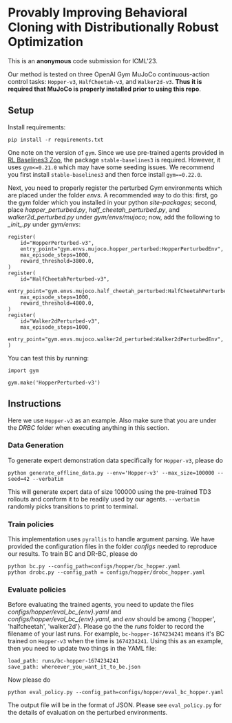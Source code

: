 # Provably Improving Behavioral Cloning with Distributionally Robust Optimization
This is an **anonymous** code submission for ICML'23.

Our method is tested on three OpenAI Gym MuJoCo continuous-action control tasks: `Hopper-v3`, `HalfCheetah-v3`, and `Walker2d-v3`. **Thus it is required that MuJoCo is properly installed prior to using this repo**.

## Setup
Install requirements:
```
pip install -r requirements.txt
```
One note on the version of `gym`. Since we use pre-trained agents provided in [RL Baselines3 Zoo](https://github.com/DLR-RM/rl-baselines3-zoo), the package `stable-baselines3` is required. However, it uses `gym<=0.21.0` which may have some seeding issues. We recommend you first install `stable-baselines3` and then force install `gym==0.22.0`.

Next, you need to properly register the perturbed Gym environments which are placed under the folder *envs*. A recommended way to do this: first, go the gym folder which you installed in your python *site-packages*; second, place *hopper_perturbed.py*, *half_cheetah_perturbed.py*, and *walker2d_perturbed.py* under *gym/envs/mujoco*; now, add the following to *\__init__.py* under *gym/envs*:
```
register(
    id="HopperPerturbed-v3",
    entry_point="gym.envs.mujoco.hopper_perturbed:HopperPerturbedEnv",
    max_episode_steps=1000,
    reward_threshold=3800.0,
)
register(
    id="HalfCheetahPerturbed-v3",
    entry_point="gym.envs.mujoco.half_cheetah_perturbed:HalfCheetahPerturbedEnv",
    max_episode_steps=1000,
    reward_threshold=4800.0,
)
register(
    id="Walker2dPerturbed-v3",
    max_episode_steps=1000,
    entry_point="gym.envs.mujoco.walker2d_perturbed:Walker2dPerturbedEnv",
)
```
You can test this by running:
```
import gym

gym.make('HopperPerturbed-v3')
```

## Instructions
Here we use `Hopper-v3` as an example. Also make sure that you are under the *DRBC* folder when executing anything in this section. 

### Data Generation
To generate expert demonstration data specifically for `Hopper-v3`, please do
```
python generate_offline_data.py --env='Hopper-v3' --max_size=100000 --seed=42 --verbatim
```
This will generate expert data of size 100000 using the pre-trained TD3 rollouts and conform it to be readily used by our agents. `--verbatim` randomly picks transitions to print to terminal.

### Train policies
This implementation uses `pyrallis` to handle argument parsing. We have provided the configuration files in the folder *configs* needed to reproduce our results. To train BC and DR-BC, please do
```
python bc.py --config_path=configs/hopper/bc_hopper.yaml
python drobc.py --config_path = configs/hopper/drobc_hopper.yaml
```

### Evaluate policies
Before evaluating the trained agents, you need to update the files *configs/hopper/eval_bc_{env}.yaml* and *configs/hopper/eval_bc_{env}.yaml*, and *env* should be among \{'hopper', 'halfcheetah', 'walker2d'\}. Please go the the *runs* folder to record the filename of your last runs. For example, `bc-hopper-1674234241` means it's BC trained on `Hopper-v3` when the time is `1674234241`. Using this as an example, then you need to update two things in the YAML file:
```
load_path: runs/bc-hopper-1674234241
save_path: whereever_you_want_it_to_be.json
```

Now please do
```
python eval_policy.py --config_path=configs/hopper/eval_bc_hopper.yaml
```
The output file will be in the format of JSON. Please see `eval_policy.py` for the details of evaluation on the perturbed environments.
